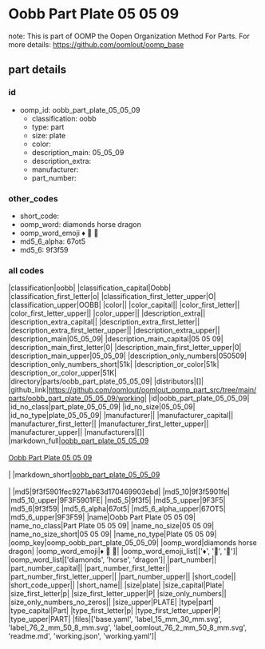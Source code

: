 # Oobb Part Plate 05 05 09  

note: This is part of OOMP the Oopen Organization Method For Parts. For more details: https://github.com/oomlout/oomp_base

##  part details





### id
* oomp_id: oobb_part_plate_05_05_09
  * classification: oobb
  * type: part
  * size: plate
  * color: 
  * description_main: 05_05_09
  * description_extra: 
  * manufacturer: 
  * part_number: 

### other_codes
* short_code: 
* oomp_word: diamonds horse dragon
* oomp_word_emoji :diamonds: :horse: :dragon:
* md5_6_alpha: 67ot5
* md5_6: 9f3f59

### all codes 
|classification|oobb|
|classification_capital|Oobb|
|classification_first_letter|o|
|classification_first_letter_upper|O|
|classification_upper|OOBB|
|color||
|color_capital||
|color_first_letter||
|color_first_letter_upper||
|color_upper||
|description_extra||
|description_extra_capital||
|description_extra_first_letter||
|description_extra_first_letter_upper||
|description_extra_upper||
|description_main|05_05_09|
|description_main_capital|05 05 09|
|description_main_first_letter|0|
|description_main_first_letter_upper|0|
|description_main_upper|05_05_09|
|description_only_numbers|050509|
|description_only_numbers_short|51k|
|description_or_color|51k|
|description_or_color_upper|51K|
|directory|parts/oobb_part_plate_05_05_09|
|distributors|[]|
|github_link|https://github.com/oomlout/oomlout_oomp_part_src/tree/main/parts/oobb_part_plate_05_05_09/working|
|id|oobb_part_plate_05_05_09|
|id_no_class|part_plate_05_05_09|
|id_no_size|05_05_09|
|id_no_type|plate_05_05_09|
|manufacturer||
|manufacturer_capital||
|manufacturer_first_letter||
|manufacturer_first_letter_upper||
|manufacturer_upper||
|manufacturers|[]|
|markdown_full|[oobb_part_plate_05_05_09](https://github.com/oomlout/oomlout_oomp_part_src/tree/main/parts/oobb_part_plate_05_05_09/working)<br>[](https://github.com/oomlout/oomlout_oomp_part_src/tree/main/parts/oobb_part_plate_05_05_09/working)<br>[Oobb Part Plate 05 05 09](https://github.com/oomlout/oomlout_oomp_part_src/tree/main/parts/oobb_part_plate_05_05_09/working)<br><br>|
|markdown_short|[oobb_part_plate_05_05_09](https://github.com/oomlout/oomlout_oomp_part_src/tree/main/parts/oobb_part_plate_05_05_09/working)<br><br>|
|md5|9f3f5901fec9271ab63d170469903ebd|
|md5_10|9f3f5901fe|
|md5_10_upper|9F3F5901FE|
|md5_5|9f3f5|
|md5_5_upper|9F3F5|
|md5_6|9f3f59|
|md5_6_alpha|67ot5|
|md5_6_alpha_upper|67OT5|
|md5_6_upper|9F3F59|
|name|Oobb Part Plate 05 05 09|
|name_no_class|Part Plate 05 05 09|
|name_no_size|05 05 09|
|name_no_size_short|05 05 09|
|name_no_type|Plate 05 05 09|
|oomp_key|oomp_oobb_part_plate_05_05_09|
|oomp_word|diamonds horse dragon|
|oomp_word_emoji|:diamonds: :horse: :dragon:|
|oomp_word_emoji_list|[':diamonds:', ':horse:', ':dragon:']|
|oomp_word_list|['diamonds', 'horse', 'dragon']|
|part_number||
|part_number_capital||
|part_number_first_letter||
|part_number_first_letter_upper||
|part_number_upper||
|short_code||
|short_code_upper||
|short_name||
|size|plate|
|size_capital|Plate|
|size_first_letter|p|
|size_first_letter_upper|P|
|size_only_numbers||
|size_only_numbers_no_zeros||
|size_upper|PLATE|
|type|part|
|type_capital|Part|
|type_first_letter|p|
|type_first_letter_upper|P|
|type_upper|PART|
|files|['base.yaml', 'label_15_mm_30_mm.svg', 'label_76_2_mm_50_8_mm.svg', 'label_oomlout_76_2_mm_50_8_mm.svg', 'readme.md', 'working.json', 'working.yaml']|
